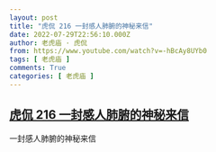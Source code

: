 ```yaml
---
layout: post
title: "虎侃 216 一封感人肺腑的神秘来信"
date: 2022-07-29T22:56:10.000Z
author: 老虎庙 · 虎侃
from: https://www.youtube.com/watch?v=-hBcAy8UYb0
tags: [ 老虎庙 ]
comments: True
categories: [ 老虎庙 ]
---
```

<!--1659135370000-->
[虎侃 216 一封感人肺腑的神秘来信](https://www.youtube.com/watch?v=-hBcAy8UYb0)
------

<div>
一封感人肺腑的神秘来信
</div>
